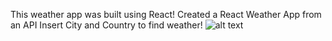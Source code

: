 This weather app was built using React!
Created a React Weather App from an API
Insert City and Country to find weather!
![alt text](https://i.imgur.com/WKruwSR.png)